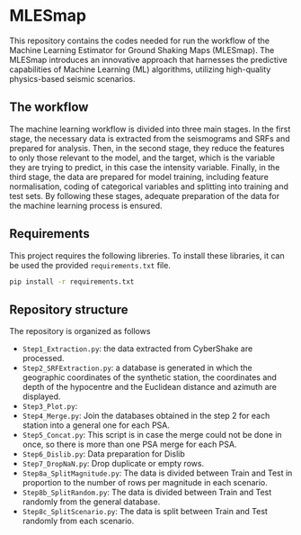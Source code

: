 # MLESmap 
This repository contains the codes needed for run the workflow of the Machine Learning Estimator for Ground Shaking Maps (MLESmap).
The MLESmap introduces an innovative approach that harnesses the predictive capabilities of Machine Learning (ML) algorithms, utilizing high-quality physics-based seismic scenarios.

## The workflow
The machine learning workflow is divided into three main stages. In the first stage, the necessary data is extracted from the seismograms and SRFs and prepared for analysis. Then, in the second stage, they reduce the features to only those relevant to the model, and the target, which is the variable they are trying to predict, in this case the intensity variable. Finally, in the third stage, the data are prepared for model training, including feature normalisation, coding of categorical variables and splitting into training and test sets. By following these stages, adequate preparation of the data for the machine learning process is ensured.

## Requirements
This project requires the following libreries. To install these libraries, it can be used the provided `requirements.txt` file.

```bash
pip install -r requirements.txt
```

## Repository structure
The repository is organized as follows
- `Step1_Extraction.py`: the data extracted from CyberShake are processed. 
- `Step2_SRFExtraction.py`: a database is generated in which the geographic coordinates of the synthetic station, the coordinates and depth of the hypocentre and the Euclidean distance and azimuth are displayed.
- `Step3_Plot.py`: 
- `Step4_Merge.py`: Join the databases obtained in the step 2 for each station into a general one for each PSA.
- `Step5_Concat.py`: This script is in case the merge could not be done in once, so there is more than one PSA merge for each PSA.
- `Step6_Dislib.py`: Data preparation for Dislib
- `Step7_DropNaN.py`: Drop duplicate or empty rows.
- `Step8a_SplitMagnitude.py`: The data is divided between Train and Test in proportion to the number of rows per magnitude in each scenario.
- `Step8b_SplitRandom.py`: The data is divided between Train and Test randomly from the general database.
- `Step8c_SplitScenario.py`: The data is split between Train and Test randomly from each scenario.
